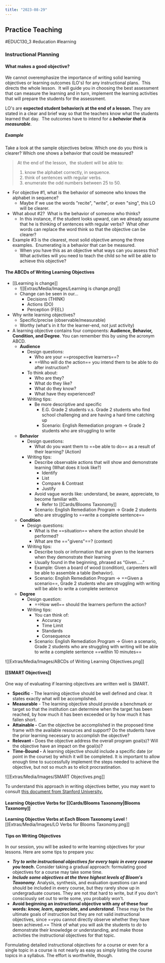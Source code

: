 ```yaml
---
title: "2023-08-29"
---
```

## Practice Teaching
#EDUC130_3 #education #learning 
### Instructional Planning
#### What makes a good objective?
We cannot overemphasize the importance of writing solid learning objectives or learning outcomes (LO's) for any instructional plans.  This directs the whole lesson.  It will guide you in choosing the best assessment that can measure the learning and in turn, implement the learning activities that will prepare the students for the assessment.   

LO's are **expected student behavior/s at the end of a lesson.** They are stated in a clear and brief way so that the teachers know what the students learned that day.  The outcomes have to intend for a **_behavior that is measurable_**. 

##### Example
Take a look at the sample objectives below. Which one do you think is clearer? Which one shows a behavior that could be measured?

> At the end of the lesson,  the student will be able to:
> 1. know the alphabet correctly, in sequence.
> 2. think of sentences with regular verbs.
> 3. enumerate the odd numbers between 25 to 50.

- For objective #1, what is the behavior of someone who knows the alphabet in sequence? 
	- Maybe if we use the words "recite", "write", or even "sing", this LO will be clearer. 
- What about #2?  What is the behavior of someone who thinks?  
	- In this instance, if the student looks upward, can we already assume that he is thinking of sentences with regular verbs?  What other words can replace the word think so that the objective can be clearer?
- Example #3 is the clearest, most solid objective among the three examples.  Enumerating is a behavior that can be measured.  
	- When you have this as an objective what ways can you assess this?  What activities will you need to teach the child so he will be able to achieve this objective?

#### The ABCDs of Writing Learning Objectives
- [[Learning is change]]
	- ![[Extras/Media/Images/Learning is change.png]]
	- Change can be seen in our...
		- Decisions (THINK)
		- Actions (DO)
		- Perception (FEEL)
- Why write learning objectives?
	- Specific/precise (observable/measurable)
	- Worthy (what's in it for the learner-end, not just activity)
- A learning objective contains four components: **Audience, Behavior, Condition, and Degree**. You can remember this by using the acronym ABCD.
	- **Audience**
		- Design questions:
			- Who are your ==prospective learners==?
			- ==Who will do the action== you intend them to be able to do after instruction?
		- To think about:
			- Who are they?
			- What do they like?
			- What do they know?
			- What have they experienced?
		- Writing tips:
			- Be more descriptive and specific
				- E.G. Grade 2 students v.s. Grade 2 students who find school challenging and are having a hard time catching up
				- Scenario: English Remediation program -> Grade 2 students who are struggling to write
	- **Behavior**
		- Design questions:
			- What do you want them to ==be able to do== as a result of their learning? (Action)
		- Writing tips:
			- Describe observable actions that will show and demonstrate learning (What does it look like?)
				- Identify
				- List
				- Compare & Contrast
				- Justify
			- Avoid vague words like: understand, be aware, appreciate, to become familiar with.
				- Refer to [[Cards/Blooms Taxonomy]]
			- Scenario: English Remediation Program -> Grade 2 students who are struggling to ==write a complete sentence==
	- **Condition**
		- Design questions:
			- What is the ==situation== where the action should be performed?
			- What are the =="givens"==? (context)
		- Writing tips:
			- Describe tools or information that are given to the learners when they demonstrate their learning
			- Usually found in the beginning, phrased as “Given.....”
			- Example: Given a board of wood (condition),  carpenters will be able to assemble a table  (behavior).
			- Scenario: English Remediation Program -> ==Given a scenario==, Grade 2 students who are struggling with writing will be able to write a complete sentence
	- **Degree**
		- Design question:
			- ==How well== should the learners perform the action?
		- Writing tips:
			- You can think of: 
				- Accuracy
				- Time Limit
				- Standards
				- Consequence
			- Scenario: English Remediation Program -> Given a scenario, Grade 2 students who are struggling with writing will be able to write a complete sentence ==within 10 minutes==

![[Extras/Media/Images/ABCDs of Writing Learning Objectives.png]]

#### [[SMART Objectives]]
One way of evaluating if learning objectives are written well is SMART.

- **Specific** - The learning objective should be well defined and clear. It states exactly what will be accomplished.
- **Measurable** - The learning objective should provide a benchmark or target so that the institution can determine when the target has been reached, by how much it has been exceeded or by how much it has fallen short.
- **Attainable -** Can the objective be accomplished in the proposed time frame with the available resources and support? Do the students have the prior learning necessary to accomplish the objective?
- **Relevant -** Does the objective address the overall program goal(s)? Will the objective have an impact on the goal(s)?
- **Time-Bound -** A learning objective should include a specific date (or point in the course) by which it will be completed. It is important to allow enough time to successfully implement the steps needed to achieve the objective, but not so much as to elicit procrastination.

![[Extras/Media/Images/SMART Objectives.png]]

To understand this approach in writing objectives better, you may want to consult [this document from Stanford University.](https://docs.google.com/document/d/1-rh1VjA_C_deHbkp2hTBlzEO6ARcaK3Kr1fVAW_qKMg/edit#heading=h.yh52zcc4j5jf)

#### Learning Objective Verbs for [[Cards/Blooms Taxonomy|Blooms Taxonomy]]
**Learning Objective Verbs at Each Bloom Taxonomy Level**
![[Extras/Media/Images/LO Verbs for Blooms Taxonomy.png]]

#### Tips on Writing Objectives
In our session, you will be asked to write learning objectives for your lessons. Here are some tips to prepare you:

- **_Try to write instructional objectives for every topic in every course you teach_.** Consider taking a gradual approach: formulating good objectives for a course may take some time.  
- **_Include some objectives at the three highest levels of_ _Bloom's Taxonomy_**. Analysis, synthesis, and evaluation questions can and should be included in every course, but they rarely show up in undergraduate courses. They are not that hard to write, but if you don't consciously set out to write some, you probably won't.  
- **Avoid beginning an instructional objective with any of these four words: _know, learn, appreciate_, and _understand_.** These may be the ultimate goals of instruction but they are not valid instructional objectives, since ==you cannot directly observe whether they have been achieved.== Think of what you will ask the students to _do_ to demonstrate their knowledge or understanding, and make those activities the instructional objectives for that topic.

Formulating detailed instructional objectives for a course or even for a single topic in a course is not nearly as easy as simply listing the course topics in a syllabus. The effort is worthwhile, though.